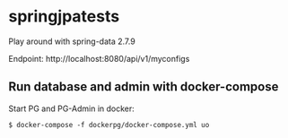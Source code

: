 # springjpatests

Play around with spring-data 2.7.9

Endpoint: http://localhost:8080/api/v1/myconfigs

## Run database and admin with docker-compose

Start PG and PG-Admin in docker:
```
$ docker-compose -f dockerpg/docker-compose.yml uo   
```



